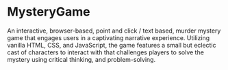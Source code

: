 # MysteryGame
An interactive, browser-based, point and click / text based, murder mystery game that engages users in a captivating narrative experience. Utilizing vanilla HTML, CSS, and JavaScript, the game features a small but eclectic cast of characters to interact with that challenges players to solve the mystery using critical thinking, and problem-solving. 
